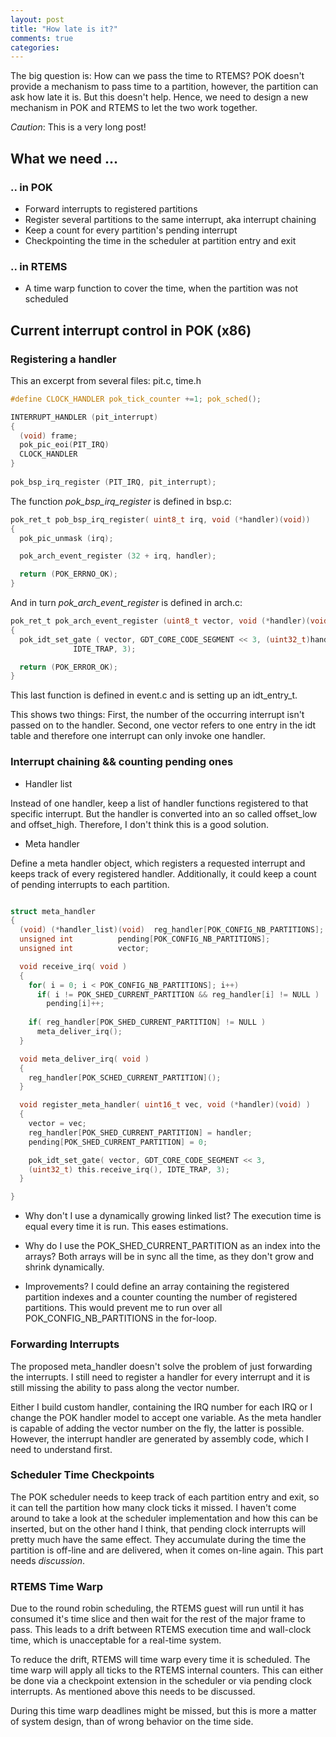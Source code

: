 ```yaml
---
layout: post
title: "How late is it?"
comments: true
categories: 
---
```



The big question is: How can we pass the time to RTEMS?
POK doesn't provide a mechanism to pass time to a partition, however, the partition can
ask how late it is. But this doesn't help. Hence, we need to design a new
mechanism in POK and RTEMS to let the two work together.

*Caution*: This is a very long post!
<!--more-->

## What we need ...


### .. in POK
* Forward interrupts to registered partitions
* Register several partitions to the same interrupt, aka interrupt chaining
* Keep a count for every partition's pending interrupt
* Checkpointing the time in the scheduler at partition entry and exit

### .. in RTEMS
* A time warp function to cover the time, when the partition was not scheduled



## Current interrupt control in POK (x86)

### Registering a handler

This an excerpt from several files: pit.c, time.h

``` c
#define CLOCK_HANDLER pok_tick_counter +=1; pok_sched();

INTERRUPT_HANDLER (pit_interrupt)
{
  (void) frame;
  pok_pic_eoi(PIT_IRQ)
  CLOCK_HANDLER
}
  
pok_bsp_irq_register (PIT_IRQ, pit_interrupt);
```

The function *pok_bsp_irq_register* is defined in bsp.c:

``` c
pok_ret_t pob_bsp_irq_register( uint8_t irq, void (*handler)(void))
{
  pok_pic_unmask (irq);

  pok_arch_event_register (32 + irq, handler);

  return (POK_ERRNO_OK);
}

```

And in turn *pok_arch_event_register* is defined in arch.c:

``` c
pok_ret_t pok_arch_event_register (uint8_t vector, void (*handler)(void))
{
  pok_idt_set_gate ( vector, GDT_CORE_CODE_SEGMENT << 3, (uint32_t)handler,
		      IDTE_TRAP, 3);

  return (POK_ERROR_OK);
}
```

This last function is defined in event.c and is setting up an idt_entry_t.

This shows two things: First, the number of the occurring interrupt isn't passed on to the
handler. Second, one vector refers to one entry in the idt table and therefore
one interrupt can only invoke one handler. 


### Interrupt chaining && counting pending ones

*   Handler list   

Instead of one handler, keep a list of handler functions registered to that
specific interrupt.
But the handler is converted into an so called offset_low and offset_high.
Therefore, I don't think this is a good solution.


*   Meta handler   

Define a meta handler object, which registers a requested interrupt and keeps
track of every registered handler.
Additionally, it could keep a count of pending interrupts to each partition. 

``` c

struct meta_handler
{
  (void) (*handler_list)(void)  reg_handler[POK_CONFIG_NB_PARTITIONS];
  unsigned int			pending[POK_CONFIG_NB_PARTITIONS];
  unsigned int			vector;

  void receive_irq( void )
  {
    for( i = 0; i < POK_CONFIG_NB_PARTITIONS]; i++)
      if( i != POK_SHED_CURRENT_PARTITION && reg_handler[i] != NULL )
        pending[i]++;
    
    if( reg_handler[POK_SHED_CURRENT_PARTITION] != NULL )
      meta_deliver_irq();
  }

  void meta_deliver_irq( void )
  {
    reg_handler[POK_SCHED_CURRENT_PARTITION]();
  }

  void register_meta_handler( uint16_t vec, void (*handler)(void) )
  {
    vector = vec;
    reg_handler[POK_SHED_CURRENT_PARTITION] = handler;
    pending[POK_SHED_CURRENT_PARTITION] = 0;

    pok_idt_set_gate( vector, GDT_CORE_CODE_SEGMENT << 3, 
	(uint32_t) this.receive_irq(), IDTE_TRAP, 3);
  }

}
```

* Why don't I use a dynamically growing linked list?
The execution time is equal every time it is run. This eases estimations. 

* Why do I use the POK_SHED_CURRENT_PARTITION as an index into the arrays?
Both arrays will be in sync all the time, as they don't grow and shrink
dynamically. 

* Improvements?
I could define an array containing the registered partition indexes and a
counter counting the number of registered partitions. This would prevent me to
run over all POK_CONFIG_NB_PARTITIONS in the for-loop.


### Forwarding Interrupts

The proposed meta_handler doesn't solve the problem of just forwarding the
interrupts. I still need to register a handler for every interrupt and it is
still missing the ability to pass along the vector number.

Either I build custom handler, containing the IRQ number for each IRQ or I
change the POK handler model to accept one variable.
As the meta handler is capable of adding the vector number on the fly, the
latter is possible.
However, the interrupt handler are generated by assembly code, which I need to
understand first.


### Scheduler Time Checkpoints

The POK scheduler needs to keep track of each partition entry and exit, so it
can tell the partition how many clock ticks it missed. I haven't come around to
take a look at the scheduler implementation and how this can be inserted, but
on the other hand I think, that pending clock interrupts will pretty much have
the same effect. They accumulate during the time the partition is off-line and
are delivered, when it comes on-line again. This part needs *discussion*.



### RTEMS Time Warp 

Due to the round robin scheduling, the RTEMS guest will run until it has
consumed it's time slice and then wait for the rest of the major frame to pass.
This leads to a drift between RTEMS execution time and wall-clock time, which
is unacceptable for a real-time system.

To reduce the drift, RTEMS will time warp every time it is scheduled. The time 
warp will apply all ticks to the RTEMS internal counters. This can either be 
done via a checkpoint extension in the scheduler or via pending clock 
interrupts. As mentioned above this needs to be discussed.

During this time warp deadlines might be missed, but this is more a matter of
system design, than of wrong behavior on the time side.

